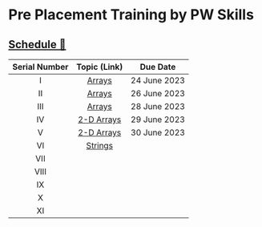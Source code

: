 # Pre Placement Training by **PW Skills**

## [Schedule 🔗](https://pwskills.notion.site/pwskills/Class-Timetable-PW-Skills-892af9fc6e994cc8a507da4ec1a83119)

|Serial Number|Topic (Link)|Due Date|
|:---:|:---:|:---:|
|I|[Arrays](https://github.com/tusharkhanna575/Pre-Placement-Training/blob/main/Assignment%20-%20I.md)|24 June 2023|
|II|[Arrays](https://github.com/tusharkhanna575/Pre-Placement-Training/blob/main/Assignment%20-%20II.md)|26 June 2023|
|III|[Arrays](https://github.com/tusharkhanna575/Pre-Placement-Training/blob/main/Assignment%20-%20III.md)|28 June 2023|
|IV|[2-D Arrays](https://github.com/tusharkhanna575/Pre-Placement-Training/blob/main/Assignment%20-%20IV.md)|29 June 2023|
|V|[2-D Arrays](https://github.com/tusharkhanna575/Pre-Placement-Training/blob/main/Assignment%20-%20V.md)|30 June 2023|
|VI|[Strings](https://github.com/tusharkhanna575/Pre-Placement-Training/blob/main/Assignment%20-%20VI.md)||
|VII|||
|VIII|||
|IX|||
|X|||
|XI|||
